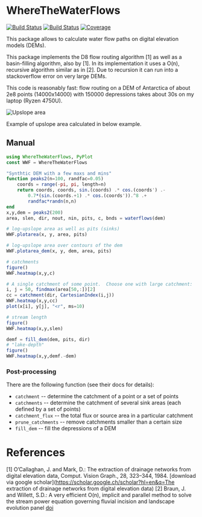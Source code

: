 # WhereTheWaterFlows

[![Build Status](https://github.com/mauro3/WhereTheWaterFlows.jl/workflows/CI/badge.svg)](https://github.com/mauro3/WhereTheWaterFlows.jl/actions)
[![Build Status](https://ci.appveyor.com/api/projects/status/github/mauro3/WhereTheWaterFlows.jl?svg=true)](https://ci.appveyor.com/project/mauro3/WhereTheWaterFlows-jl)
[![Coverage](https://codecov.io/gh/mauro3/WhereTheWaterFlows.jl/branch/master/graph/badge.svg)](https://codecov.io/gh/mauro3/WhereTheWaterFlows.jl)

This package allows to calculate water flow paths on digital elevation models (DEMs).

This package implements the D8 flow routing algorithm [1] as well as a
basin-filling algorithm, also by [1].  In its implementation it uses a
O(n), recursive algorithm similar as in [2].  Due to recursion it can run
into a stackoverflow error on very large DEMs.

This code is reasonably fast: flow routing on a DEM of Antarctica of
about 2e8 points (14000x14000) with 150000 depressions takes about 30s
on my laptop (Ryzen 4750U).

![Upslope area](https://user-images.githubusercontent.com/4098145/67853636-e319b880-fb06-11e9-933d-9f55ace99ce1.png)

Example of upslope area calculated in below example.

## Manual

```julia
using WhereTheWaterFlows, PyPlot
const WWF = WhereTheWaterFlows

"Synthtic DEM with a few maxs and mins"
function peaks2(n=100, randfac=0.05)
    coords = range(-pi, pi, length=n)
    return coords, coords, sin.(coords) .* cos.(coords') .-
        0.7*(sin.(coords.+1) .* cos.(coords')).^8 .+
        randfac*randn(n,n)
end
x,y,dem = peaks2(200)
area, slen, dir, nout, nin, pits, c, bnds = waterflows(dem)

# log-upslope area as well as pits (sinks)
WWF.plotarea(x, y, area, pits)

# log-upslope area over contours of the dem
WWF.plotarea_dem(x, y, dem, area, pits)

# catchments
figure()
WWF.heatmap(x,y,c)

# A single catchment of some point.  Choose one with large catchment:
i, j = 50, findmax(area[50,:])[2]
cc = catchment(dir, CartesianIndex(i,j))
WWF.heatmap(x,y,cc)
plot(x[i], y[j], "<r", ms=10)

# stream length
figure()
WWF.heatmap(x,y,slen)

demf = fill_dem(dem, pits, dir)
# "lake-depth"
figure()
WWF.heatmap(x,y,demf.-dem)
```

### Post-processing

There are the following function (see their docs for details):
- `catchment` -- determine the catchment of a point or a set of points
- `catchments` -- determine the catchment of several sink areas (each
  defined by a set of points)
- `catchment_flux` -- the total flux or source area in a particular catchment
- `prune_catchments` -- remove catchments smaller than a certain size
- `fill_dem` -- fill the depressions of a DEM

# References
[1] O’Callaghan, J. and Mark, D.: The extraction of drainage networks
    from digital elevation data, Comput. Vision Graph., 28, 323–344,
    1984. [download via google scholar](https://scholar.google.ch/scholar?hl=en&q=The extraction of drainage networks from digital elevation data)
[2] Braun, J. and Willett, S.D.: A very efficient O(n), implicit and
    parallel method to solve the stream power equation governing
    fluvial incision and landscape evolution
    panel [doi](https://doi.org/10.1016/j.geomorph.2012.10.008)
